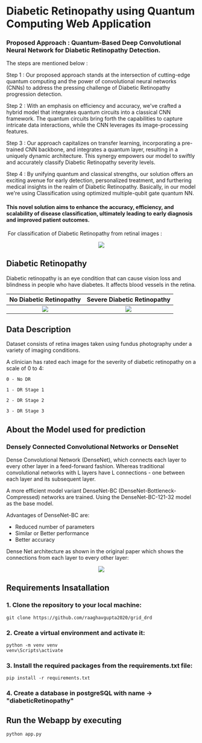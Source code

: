 
# Diabetic Retinopathy using Quantum Computing​ Web Application

### Proposed Approach : Quantum-Based Deep Convolutional Neural Network for Diabetic Retinopathy Detection. ​

The steps are mentioned below :

Step 1 : Our proposed approach stands at the intersection of cutting-edge quantum computing and the power of convolutional neural networks (CNNs) to address the pressing challenge of Diabetic Retinopathy progression detection.​

Step 2 : With an emphasis on efficiency and accuracy, we've crafted a hybrid model that integrates quantum circuits into a classical CNN framework. The quantum circuits bring forth the capabilities to capture intricate data interactions, while the CNN leverages its image-processing features. ​

Step 3 : Our approach capitalizes on transfer learning, incorporating a pre-trained CNN backbone, and integrates a quantum layer, resulting in a uniquely dynamic architecture. This synergy empowers our model to swiftly and accurately classify Diabetic Retinopathy severity levels. 

Step 4 : By unifying quantum and classical strengths, our solution offers an exciting avenue for early detection, personalized treatment, and furthering medical insights in the realm of Diabetic Retinopathy. Basically, in our model we're using Classification using optimized multiple-qubit gate quantum NN.​

#### This novel solution aims to enhance the accuracy, efficiency, and scalability of disease classification, ultimately leading to early diagnosis and improved patient outcomes.​
​
For classification of Diabetic Retinopathy from retinal images : 
<p align="center">
  <img src="https://github.com/snsten/Diabetic-Retinopathy-WebApp/blob/master/data/prediction.jpg">
</p>

## Diabetic Retinopathy
Diabetic retinopathy is an eye condition that can cause vision loss and blindness in people who have diabetes. It affects blood vessels in the retina.

No Diabetic Retinopathy    |  Severe Diabetic Retinopathy
:-------------------------:|:-------------------------:
![](https://github.com/snsten/Diabetic-Retinopathy-WebApp/blob/master/data/no_dr.jpg)  |  ![](https://github.com/snsten/Diabetic-Retinopathy-WebApp/blob/master/data/severe_dr.jpg)

## Data Description

Dataset consists of retina images taken using fundus photography under a variety of imaging conditions.

A clinician has rated each image for the severity of diabetic retinopathy on a scale of 0 to 4:

    0 - No DR

    1 - DR Stage 1

    2 - DR Stage 2

    3 - DR Stage 3

## About the Model used for prediction
### Densely Connected Convolutional Networks or DenseNet 

Dense Convolutional Network (DenseNet), which connects each layer to every other layer in a feed-forward fashion. Whereas traditional convolutional networks with L layers have L connections - one between each layer and its subsequent layer.

A more efficient model variant DenseNet-BC (DenseNet-Bottleneck-Compressed) networks are trained. Using the DenseNet-BC-121-32 model as the base model.

Advantages of DenseNet-BC are:
 - Reduced number of parameters
 - Similar or Better performance
 - Better accuracy
 
 
 Dense Net architecture as shown in the original paper which shows the connections from each layer to every other layer:
 
 <p align="center">
  <img src="https://github.com/snsten/Diabetic-Retinopathy-WebApp/blob/master/data/densenet.jpg">
</p>
 


## Requirements Insatallation

### 1. Clone the repository to your local machine:​
```
git clone https://github.com/raaghavgupta2020/grid_drd​
```
### 2. Create a virtual environment and activate it:​
```
python -m venv venv​
venv\Scripts\activate​
```
### 3. Install the required packages from the requirements.txt file:​
`pip install -r requirements.txt​`
### 4. Create a database in postgreSQL with name -> "diabeticRetinopathy"

## Run the Webapp by executing 
`python app.py`

